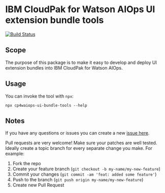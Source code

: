 # IBM CloudPak for Watson AIOps UI extension bundle tools

[![Build Status](https://travis-ci.com/IBM/cp4waiops-ui-bundle-tools.svg?branch=main)](https://app.travis-ci.com/github/IBM/cp4waiops-ui-bundle-tools)

## Scope
The purpose of this package is to make it easy to develop and deploy UI extension bundles
into IBM CloudPak for Watson AIOps.

## Usage
You can invoke the tool with `npx`:

```
npx cp4waiops-ui-bundle-tools --help
```

## Notes
If you have any questions or issues you can create a new [issue here](issues).

Pull requests are very welcome! Make sure your patches are well tested.
Ideally create a topic branch for every separate change you make. For
example:

1. Fork the repo
2. Create your feature branch (`git checkout -b my-name/my-new-feature`)
3. Commit your changes (`git commit -am 'feat: added some feature'`)
4. Push to the branch (`git push origin my-name/my-new-feature`)
5. Create new Pull Request
